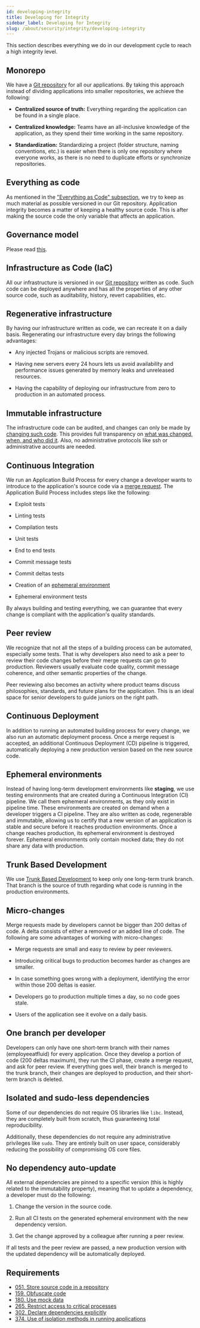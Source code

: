 ```yaml
---
id: developing-integrity
title: Developing for Integrity
sidebar_label: Developing for Integrity
slug: /about/security/integrity/developing-integrity
---
```


This section describes everything we do
in our development cycle
to reach a high integrity level.

## Monorepo

We have a [Git repository](https://gitlab.com/fluidattacks/universe)
for all our applications.
By taking this approach
instead of dividing applications
into smaller repositories,
we achieve the following:

- **Centralized source of truth:**
  Everything regarding the application
  can be found in a single place.

- **Centralized knowledge:**
  Teams have an all-inclusive knowledge
  of the application,
  as they spend their time working
  in the same repository.

- **Standardization:**
  Standardizing a project
  (folder structure, naming conventions, etc.)
  is easier when there is only one repository
  where everyone works,
  as there is no need to duplicate efforts
  or synchronize repositories.

## Everything as code

As mentioned in the
["Everything as Code" subsection](../non-repudiation/everything-as-code),
we try to keep as much material as possible
versioned in our Git repository.
Application integrity becomes a matter of keeping a healthy source code.
This is after making the source code
the only variable that affects an application.

## Governance model

Please read [this](/development/governance).

## Infrastructure as Code (IaC)

All our infrastructure is versioned
in our [Git repository](https://gitlab.com/fluidattacks/universe)
written as code.
Such code can be deployed anywhere
and has all the properties of any other source code,
such as auditability, history,
revert capabilities, etc.

## Regenerative infrastructure

By having our infrastructure written as code,
we can recreate it on a daily basis.
Regenerating our infrastructure every day
brings the following advantages:

- Any injected Trojans
  or malicious scripts are removed.

- Having new servers every 24 hours
  lets us avoid availability and performance issues
  generated by memory leaks
  and unreleased resources.

- Having the capability of deploying our infrastructure
  from zero to production
  in an automated process.

## Immutable infrastructure

The infrastructure code can be audited,
and changes can only be made
by [changing such code](/criteria/requirements/265).
This provides full transparency on
[what was changed, when, and who did it](/criteria/requirements/046).
Also,
no administrative protocols like ssh
or administrative accounts are needed.

## Continuous Integration

We run an Application Build Process
for every change a developer wants to introduce
to the application's source code via a
[merge request](https://docs.gitlab.com/ee/user/project/merge_requests/).
The Application Build Process
includes steps like the following:

- Exploit tests

- Linting tests

- Compilation tests

- Unit tests

- End to end tests

- Commit message tests

- Commit deltas tests

- Creation of an
  [ephemeral environment](#ephemeral-environments)

- Ephemeral environment tests

By always building and testing everything,
we can guarantee that every change is compliant
with the application's quality standards.

## Peer review

We recognize that
not all the steps of a building process
can be automated,
especially some tests.
That is why developers also need to ask
a peer to review their code changes
before their merge requests can go to production.
Reviewers usually evaluate code quality,
commit message coherence,
and other semantic properties of the change.

Peer reviewing also becomes an activity
where product teams discuss philosophies,
standards,
and future plans for the application.
This is an ideal space for senior developers
to guide juniors on the right path.

## Continuous Deployment

In addition to running an automated building process
for every change,
we also run an automatic deployment process.
Once a merge request is accepted,
an additional Continuous Deployment (CD) pipeline is triggered,
automatically deploying a new production version
based on the new source code.

## Ephemeral environments

Instead of having long-term development environments
like **staging**,
we use testing environments
that are created during a Continuous Integration (CI) pipeline.
We call them ephemeral environments,
as they only exist in pipeline time.
These environments are created on demand
when a developer triggers a CI pipeline.
They are also written as code,
regenerable and immutable,
allowing us to certify
that a new version of an application is stable
and secure before it reaches production environments.
Once a change reaches production,
its ephemeral environment is destroyed forever.
Ephemeral environments only contain mocked data;
they do not share any data with production.

## Trunk Based Development

We use [Trunk Based Development](https://trunkbaseddevelopment.com/)
to keep only one long-term trunk branch.
That branch is the source of truth
regarding what code is running
in the production environments.

## Micro-changes

Merge requests made by developers
cannot be bigger than 200 deltas of code.
A delta consists of
either a removed or an added line of code.
The following are some advantages
of working with micro-changes:

- Merge requests are small
  and easy to review by peer reviewers.

- Introducing critical bugs to production
  becomes harder as changes are smaller.

- In case something goes wrong with a deployment,
  identifying the error within those 200 deltas is easier.

- Developers go to production multiple times a day,
  so no code goes stale.

- Users of the application
  see it evolve on a daily basis.

## One branch per developer

Developers can only have one short-term branch
with their names (employeeatfluid)
for every application.
Once they develop a portion of code
(200 deltas maximum),
they run the CI phase,
create a merge request,
and ask for peer review.
If everything goes well,
their branch is merged to the trunk branch,
their changes are deployed to production,
and their short-term branch is deleted.

## Isolated and sudo-less dependencies

Some of our dependencies
do not require OS libraries like `libc`.
Instead,
they are completely built from scratch,
thus guaranteeing total reproducibility.

Additionally,
these dependencies do not require
any administrative privileges like `sudo`.
They are entirely built on user space,
considerably reducing the possibility
of compromising OS core files.

## No dependency auto-update

All external dependencies are pinned
to a specific version
(this is highly related
to the immutability property),
meaning that to update a dependency,
a developer must do the following:

1. Change the version in the source code.

1. Run all CI tests on the generated ephemeral environment
   with the new dependency version.

1. Get the change approved by a colleague
   after running a peer review.

If all tests and the peer review are passed,
a new production version with the updated dependency
will be automatically deployed.

## Requirements

- [051. Store source code in a repository](/criteria/requirements/051)
- [159. Obfuscate code](/criteria/requirements/159)
- [180. Use mock data](/criteria/requirements/180)
- [265. Restrict access to critical processes](/criteria/requirements/265)
- [302. Declare dependencies explicitly](/criteria/requirements/302)
- [374. Use of isolation methods in running applications](/criteria/requirements/374)
